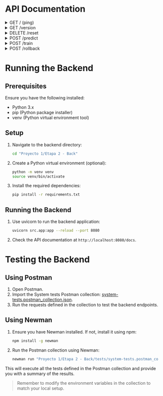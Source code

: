 # API Documentation

<details><summary>GET / (ping)</summary>

**Description:** Check if the server is running

**Response:** 200 OK

```json
{
    "message": "Analytics service is running"
}
```

</details>


<details><summary>GET /version</summary>

**Description:** Get the version of the API

**Response:** 200 OK

```json
{
    "version": "v1.0"
}
```

</details>


<details><summary>DELETE /reset</summary>

**Description:** Go back to the initial model (v1.0)

**Response:** 204 No Content

</details>


<details><summary>POST /predict</summary>

**Description:** Predict the ODS of a given text

**Request:**

```json
{
  "Textos_espanol": [
    "text 1",
    "text 2",
    ...
  ]
}
```

**Response:** 200 OK

```json
{
    "predictions": [
        {
            "sdg": 3,
            "prob": 1.0
        },
        {
            "sdg": 4,
            "prob": 1.0
        },
        {
            "sdg": 5,
            "prob": 0.999999996375152
        }
    ]
}
```

</details>


<details><summary>POST /train</summary>

**Description:** Train the model with new data and save a new version

**Request:**

```json
{
  "Textos_espanol": [
    "text 1",
    "text 2",
    ...
  ],
  "sdg": [
    3,
    4,
    ...
  ]
}
```

**Response:** 200 OK

```json
{
    "accuracy": 0.982,
    "f1-score": 0.982045128256982,
    "precision": 0.9823029066802651,
    "recall": 0.982,
    "message": "Model trained successfully"
}
```

</details>


<details><summary>POST /rollback</summary>

**Description:** Rollback to the previous version of the model

**Response:** 200 OK

```json
{
    "message": "Model rolled back to version v1.0"
}
```

</details>


# Running the Backend

## Prerequisites

Ensure you have the following installed:
- Python 3.x
- pip (Python package installer)
- venv (Python virtual environment tool)

## Setup

1. Navigate to the backend directory:

    ```sh
    cd "Proyecto 1/Etapa 2 - Back"
    ```

2. Create a Python virtual environment (optional):

    ```sh
    python -m venv venv
    source venv/bin/activate
    ```

3. Install the required dependencies:

    ```sh
    pip install -r requirements.txt
    ```

## Running the Backend

1. Use uvicorn to run the backend application:

    ```sh
    uvicorn src.app:app --reload --port 8080
    ```

2. Check the API documentation at `http://localhost:8080/docs`.

# Testing the Backend

## Using Postman

1. Open Postman.
2. Import the System tests Postman collection: [system-tests.postman_collection.json](./tests/system-tests.postman_collection.json).
3. Run the requests defined in the collection to test the backend endpoints.

## Using Newman

1. Ensure you have Newman installed. If not, install it using npm:

    ```sh
    npm install -g newman
    ```

2. Run the Postman collection using Newman:

    ```sh
    newman run "Proyecto 1/Etapa 2 - Back/tests/system-tests.postman_collection.json"
    ```

This will execute all the tests defined in the Postman collection and provide you with a summary of the results.

> Remember to modify the environment variables in the collection to match your local setup.
